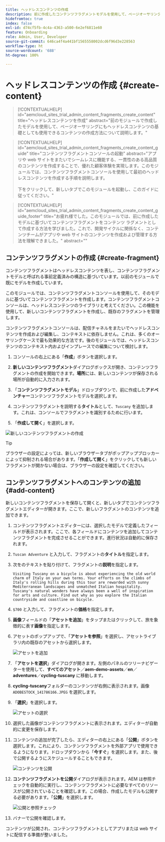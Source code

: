 ```yaml
---
title: ヘッドレスコンテンツの作成
description: 前に作成したコンテンツフラグメントモデルを使用して、ページオーサリングに使用できる、またはヘッドレスコンテンツの基礎として使用できるコンテンツを作成します。
hidefromtoc: true
index: false
exl-id: d74cf5fb-4c4a-4363-a500-6e2ef6811e60
feature: Onboarding
role: Admin, User, Developer
source-git-commit: 646ca4f4a441bf1565558002dcd6f96d3e228563
workflow-type: ht
source-wordcount: '688'
ht-degree: 100%

---
```



# ヘッドレスコンテンツの作成 {#create-content}

>[!CONTEXTUALHELP]
>id="aemcloud_sites_trial_admin_content_fragments_create_content"
>title="ヘッドレスコンテンツを作成"
>abstract="前のモジュールで作成したモデルを使用して、ページオーサリングにもヘッドレスコンテンツの基礎としても使用できるコンテンツの作成方法について説明します。"

>[!CONTEXTUALHELP]
>id="aemcloud_sites_trial_admin_content_fragments_create_content_guide"
>title="コンテンツフラグメントコンソールの起動"
>abstract="アプリや web サイトをまたいでシームレスに機能する、一貫性のある高品質のコンテンツを作成することで、優れた顧客体験を実現します。このモジュールでは、コンテンツフラグメントコンソールを使用して最初のヘッドレスコンテンツを作成する手順を説明します。<br><br>下をクリックして、新しいタブでこのモジュールを起動し、このガイドに従ってください。"

>[!CONTEXTUALHELP]
>id="aemcloud_sites_trial_admin_content_fragments_create_content_guide_footer"
>title="お疲れ様でした。このモジュールでは、前に作成したモデルに基づいてコンテンツフラグメントをコンテンツ ラグメントとして作成する方法を学びました。これで、開発サイクルに関係なく、コンテンツチームがアプリや web サイトのコンテンツを作成および管理する方法を理解できました。"
>abstract=""

## コンテンツフラグメントの作成 {#create-fragment}

コンテンツフラグメントはヘッドレスコンテンツを表し、コンテンツフラグメントモデルと呼ばれる事前定義済みの構造に基づいています。以前のモジュールで既にモデルを作成しています。

このモジュールでは、コンテンツフラグメントコンソールを使用して、そのモデルに基づいてコンテンツフラグメントを作成します。コンテンツフラグメントコンソールは、ヘッドレスコンテンツのライブラリと考えてください。この機能を使用して、新しいコンテンツフラグメントを作成し、既存のフラグメントを管理します。

コンテンツフラグメントコンソールは、配信チャネルをまたいでヘッドレスコンテンツを作成および編集し、コンテキストに依存しません。これは、多くのオーサリングケースで最も効果的な方法です。後のモジュールでは、ヘッドレスコンテンツのコンテキスト内およびインプレースでの編集について検討します。

1. コンソールの右上にある「**作成**」ボタンを選択します。

1. **新しいコンテンツフラグメント**&#x200B;ダイアログボックスが開き、コンテンツフラグメントの作成を開始できます。**場所**&#x200B;には、新しいコンテンツが保存される場所が自動的に入力されます。

1. 「**コンテンツフラグメントモデル**」ドロップダウンで、前に作成した&#x200B;**アドベンチャー**&#x200B;コンテンツフラグメントモデルを選択します。

1. コンテンツフラグメントを説明する&#x200B;**タイトル**&#x200B;として、`Tuscany` を追加します。これは、コンソールでフラグメントを識別するために行います。

1. 「**作成して開く**」を選択します。

![新しいコンテンツフラグメントの作成](assets/do-not-localize/create-content.png)

>[!TIP]
>
>ブラウザーの設定によっては、新しいブラウザータブがポップアップブロッカーによって抑制される場合があります。「**作成して開く**」をクリックしても新しいフラグメントが開かない場合は、ブラウザーの設定を確認してください。

## コンテンツフラグメントへのコンテンツの追加 {#add-content}

新しいコンテンツフラグメントを保存して開くと、新しいタブでコンテンツフラグメントエディターが開きます。ここで、新しいフラグメントのコンテンツを追加できます。

1. コンテンツフラグメントエディターには、選択したモデルで定義したフィールドが表示されます。ここで、各フィールドにコンテンツを追加してコンテンツフラグメントを完成させることができます。進行状況は自動的に保存されます。

1. `Tuscan Adventure` と入力して、フラグメントの&#x200B;**タイトル**&#x200B;を指定します。

1. 次をのテキストを貼り付けて、フラグメントの&#x200B;**説明**&#x200B;を指定します。

   ```text
   Visiting Tuscany on a bicycle is about experiencing the old world charm of Italy on your own terms. Your efforts on the climbs of Italy's rolling hills during this tour are rewarded with sunny Mediterranean landscapes and unmatched Italian hospitality. Tuscany's natural wonders have always been a well of inspiration for arts and culture. Find out why as you explore the Italian countryside and coastline on bicycle.
   ```

1. `$700` と入力して、フラグメントの&#x200B;**価格**&#x200B;を指定します。

1. **画像**&#x200B;フィールドの「**アセットを追加**」をタップまたはクリックして、旅を象徴的に表す&#x200B;**画像**&#x200B;を指定します。

1. アセットのポップアップで、「**アセットを参照**」を選択し、アセットライブラリ内の既存のアセットから選択します。

   ![アセットを追加](assets/do-not-localize/add-asset.png)

1. 「**アセットを選択**」ダイアログが開きます。左側のパネルのツリーナビゲーターを使用して、**すべてのアセット**／**aem-demo-assets**／**en**／**adventures**／**cycling-tuscany** に移動します。

1. **cycling-tuscany**&#x200B;フォルダーのコンテンツが右側に表示されます。画像 `ADOBESTOCK_141786166.JPEG` を選択します。

1. 「**選択**」を選択します。

   ![アセットの選択](assets/do-not-localize/select-asset.png)

1. 選択した画像がコンテンツフラグメントに表示されます。エディターが自動的に変更を保存します。

1. コンテンツの追加が完了したら、エディターの右上にある「**公開**」ボタンを選択します。これにより、コンテンツフラグメントを外部アプリで使用できるようになります。ドロップダウンから「**今すぐ**」を選択します。また、後で公開するようにスケジュールすることもできます。

   ![コンテンツを公開](assets/do-not-localize/publish.png)

1. **コンテンツフラグメントを公開**&#x200B;ダイアログが表示されます。AEM は参照チェックを自動的に実行し、コンテンツフラグメントに必要なすべてのリソースが公開されていることを確認します。この場合、作成したモデルも公開する必要があります。「**公開**」を選択します。

   ![公開と参照チェック](assets/do-not-localize/publish-confirm.png)

1. バナーで公開を確認します。

コンテンツが公開され、コンテンツフラグメントとしてアプリまたは web サイトに配信する準備が整いました。
